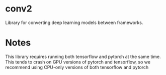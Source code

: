 # conv2
Library for converting deep learning models between frameworks.

# Notes
This library requires running both tensorflow and pytorch at the same time. This tends to crash on GPU versions of pytorch and tensorflow, so we recommend using CPU-only versions of both tensorflow and pytorch
